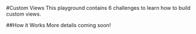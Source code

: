 <snippet>
#Custom Views
This playground contains 6 challenges to learn how to build custom views.

##How it Works
More details coming soon!
</snippet>
